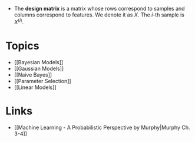 * The **design matrix** is a matrix whose rows correspond to samples and columns correspond to features. We denote it as $X$. The $i$-th sample is $X^{(i)}$. 
# Topics
* [[Bayesian Models]]
* [[Gaussian Models]]
* [[Naive Bayes]]
* [[Parameter Selection]]
* [[Linear Models]]
# Links
* [[Machine Learning - A Probabilistic Perspective by Murphy|Murphy Ch. 3-4]]